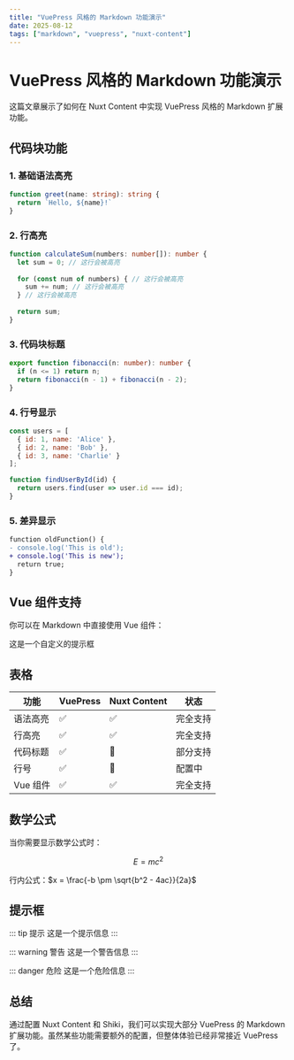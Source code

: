 ```yaml
---
title: "VuePress 风格的 Markdown 功能演示"
date: 2025-08-12
tags: ["markdown", "vuepress", "nuxt-content"]
---
```


# VuePress 风格的 Markdown 功能演示

这篇文章展示了如何在 Nuxt Content 中实现 VuePress 风格的 Markdown 扩展功能。

## 代码块功能

### 1. 基础语法高亮

```typescript
function greet(name: string): string {
  return `Hello, ${name}!`
}
```

### 2. 行高亮

```typescript {2,4-6}
function calculateSum(numbers: number[]): number {
  let sum = 0; // 这行会被高亮
  
  for (const num of numbers) { // 这行会被高亮
    sum += num; // 这行会被高亮
  } // 这行会被高亮
  
  return sum;
}
```

### 3. 代码块标题

```typescript title="utils/math.ts"
export function fibonacci(n: number): number {
  if (n <= 1) return n;
  return fibonacci(n - 1) + fibonacci(n - 2);
}
```

### 4. 行号显示

```javascript showLineNumbers
const users = [
  { id: 1, name: 'Alice' },
  { id: 2, name: 'Bob' },
  { id: 3, name: 'Charlie' }
];

function findUserById(id) {
  return users.find(user => user.id === id);
}
```

### 5. 差异显示

```diff
function oldFunction() {
- console.log('This is old');
+ console.log('This is new');
  return true;
}
```

## Vue 组件支持

你可以在 Markdown 中直接使用 Vue 组件：

<div class="bg-blue-100 p-4 rounded">
  这是一个自定义的提示框
</div>

## 表格

| 功能 | VuePress | Nuxt Content | 状态 |
|------|----------|--------------|------|
| 语法高亮 | ✅ | ✅ | 完全支持 |
| 行高亮 | ✅ | ✅ | 完全支持 |
| 代码标题 | ✅ | 🔄 | 部分支持 |
| 行号 | ✅ | 🔄 | 配置中 |
| Vue 组件 | ✅ | ✅ | 完全支持 |

## 数学公式

当你需要显示数学公式时：

$$
E = mc^2
$$

行内公式：$x = \frac{-b \pm \sqrt{b^2 - 4ac}}{2a}$

## 提示框

::: tip 提示
这是一个提示信息
:::

::: warning 警告
这是一个警告信息
:::

::: danger 危险
这是一个危险信息
:::

## 总结

通过配置 Nuxt Content 和 Shiki，我们可以实现大部分 VuePress 的 Markdown 扩展功能。虽然某些功能需要额外的配置，但整体体验已经非常接近 VuePress 了。
